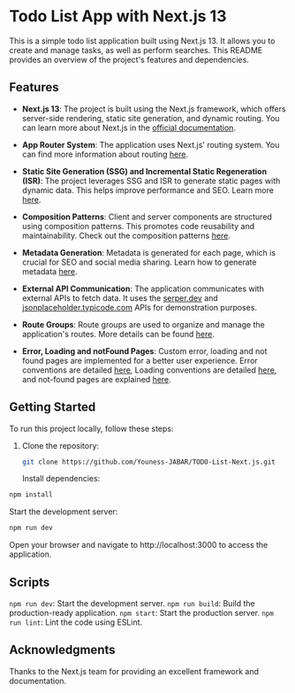 # Todo List App with Next.js 13

This is a simple todo list application built using Next.js 13. It allows you to create and manage tasks, as well as perform searches. This README provides an overview of the project's features and dependencies.

## Features

- **Next.js 13**: The project is built using the Next.js framework, which offers server-side rendering, static site generation, and dynamic routing. You can learn more about Next.js in the [official documentation](https://nextjs.org/docs).

- **App Router System**: The application uses Next.js' routing system. You can find more information about routing [here](https://nextjs.org/docs/app/building-your-application/routing).

- **Static Site Generation (SSG) and Incremental Static Regeneration (ISR)**: The project leverages SSG and ISR to generate static pages with dynamic data. This helps improve performance and SEO. Learn more [here](https://nextjs.org/docs/app/api-reference/functions/generate-static-params).

- **Composition Patterns**: Client and server components are structured using composition patterns. This promotes code reusability and maintainability. Check out the composition patterns [here](https://nextjs.org/docs/app/building-your-application/rendering/composition-patterns).

- **Metadata Generation**: Metadata is generated for each page, which is crucial for SEO and social media sharing. Learn how to generate metadata [here](https://nextjs.org/docs/app/api-reference/functions/generate-metadata).

- **External API Communication**: The application communicates with external APIs to fetch data. It uses the [serper.dev](https://serper.dev/) and [jsonplaceholder.typicode.com](https://jsonplaceholder.typicode.com/) APIs for demonstration purposes.

- **Route Groups**: Route groups are used to organize and manage the application's routes. More details can be found [here](https://nextjs.org/docs/app/building-your-application/routing/route-groups).

- **Error, Loading and notFound Pages**: Custom error, loading and not found pages are implemented for a better user experience. Error conventions are detailed [here](https://nextjs.org/docs/app/api-reference/file-conventions/error), Loading conventions are detailed [here](https://nextjs.org/docs/app/api-reference/file-conventions/loading), and not-found pages are explained [here](https://nextjs.org/docs/app/api-reference/file-conventions/not-found).

## Getting Started

To run this project locally, follow these steps:

1. Clone the repository:

   ```bash
   git clone https://github.com/Youness-JABAR/TODO-List-Next.js.git
   ```

   Install dependencies:

```bash
npm install
```

Start the development server:

```bash
npm run dev
```

Open your browser and navigate to http://localhost:3000 to access the application.

## Scripts

`npm run dev`: Start the development server.
`npm run build`: Build the production-ready application.
`npm start`: Start the production server.
`npm run lint`: Lint the code using ESLint.

## Acknowledgments

Thanks to the Next.js team for providing an excellent framework and documentation.
